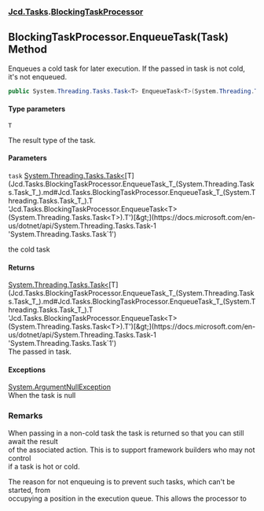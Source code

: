 ### [Jcd.Tasks](Jcd.Tasks.md 'Jcd.Tasks').[BlockingTaskProcessor](Jcd.Tasks.BlockingTaskProcessor.md 'Jcd.Tasks.BlockingTaskProcessor')

## BlockingTaskProcessor.EnqueueTask<T>(Task<T>) Method

Enqueues a cold task for later execution. If the passed in task is not cold, it's not enqueued.

```csharp
public System.Threading.Tasks.Task<T> EnqueueTask<T>(System.Threading.Tasks.Task<T> task);
```
#### Type parameters

<a name='Jcd.Tasks.BlockingTaskProcessor.EnqueueTask_T_(System.Threading.Tasks.Task_T_).T'></a>

`T`

The result type of the task.
#### Parameters

<a name='Jcd.Tasks.BlockingTaskProcessor.EnqueueTask_T_(System.Threading.Tasks.Task_T_).task'></a>

`task` [System.Threading.Tasks.Task&lt;](https://docs.microsoft.com/en-us/dotnet/api/System.Threading.Tasks.Task-1 'System.Threading.Tasks.Task`1')[T](Jcd.Tasks.BlockingTaskProcessor.EnqueueTask_T_(System.Threading.Tasks.Task_T_).md#Jcd.Tasks.BlockingTaskProcessor.EnqueueTask_T_(System.Threading.Tasks.Task_T_).T 'Jcd.Tasks.BlockingTaskProcessor.EnqueueTask<T>(System.Threading.Tasks.Task<T>).T')[&gt;](https://docs.microsoft.com/en-us/dotnet/api/System.Threading.Tasks.Task-1 'System.Threading.Tasks.Task`1')

the cold task

#### Returns
[System.Threading.Tasks.Task&lt;](https://docs.microsoft.com/en-us/dotnet/api/System.Threading.Tasks.Task-1 'System.Threading.Tasks.Task`1')[T](Jcd.Tasks.BlockingTaskProcessor.EnqueueTask_T_(System.Threading.Tasks.Task_T_).md#Jcd.Tasks.BlockingTaskProcessor.EnqueueTask_T_(System.Threading.Tasks.Task_T_).T 'Jcd.Tasks.BlockingTaskProcessor.EnqueueTask<T>(System.Threading.Tasks.Task<T>).T')[&gt;](https://docs.microsoft.com/en-us/dotnet/api/System.Threading.Tasks.Task-1 'System.Threading.Tasks.Task`1')  
The passed in task.

#### Exceptions

[System.ArgumentNullException](https://docs.microsoft.com/en-us/dotnet/api/System.ArgumentNullException 'System.ArgumentNullException')  
When the task is null

### Remarks
  
When passing in a non-cold task the task is returned so that you can still await the result  
of the associated action. This is to support framework builders who may not control  
if a task is hot or cold.  
  
The reason for not enqueuing is to prevent such tasks, which can't be started, from  
occupying a position in the execution queue. This allows the processor to